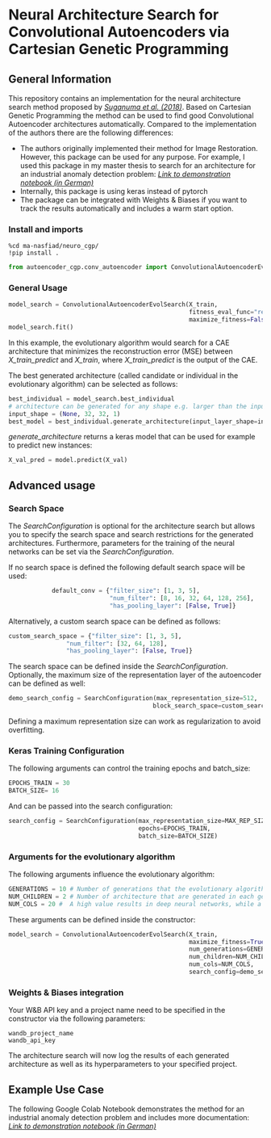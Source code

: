 # Neural Architecture Search for Convolutional Autoencoders via Cartesian Genetic Programming
## General Information

This repository contains an implementation for the neural architecture search method proposed by <cite>[Suganuma et al. (2018)][1]</cite>. Based on Cartesian Genetic Programming the method can be used to find good Convolutional Autoencoder architectures automatically. Compared to the implementation of the authors there are the following differences:
- The authors originally implemented their method for Image Restoration. However, this package can be used for any purpose. For example, I used this package in my master thesis to search for an architecture for an industrial anomaly detection problem: <cite>[Link to demonstration notebook (in German)][2] </cite>
- Internally, this package is using keras instead of pytorch
- The package can be integrated with Weights & Biases if you want to track the results automatically and includes a warm start option.

### Install and imports

```
%cd ma-nasfiad/neuro_cgp/
!pip install .
```

```python
from autoencoder_cgp.conv_autoencoder import ConvolutionalAutoencoderEvolSearch
```
### General Usage

```python
model_search = ConvolutionalAutoencoderEvolSearch(X_train, 
                                                  fitness_eval_func="reconstruction_loss",
                                                  maximize_fitness=False) # minimize reconstruction_loss
model_search.fit()
```

In this example, the evolutionary algorithm would search for a CAE architecture that minimizes the reconstruction error (MSE) between *X_train_predict* and *X_train*, where *X_train_predict* is the output of the CAE.


The best generated architecture (called candidate or individual in the evolutionary algorithm) can be selected as follows:

```python
best_individual = model_search.best_individual
# architecture can be generated for any shape e.g. larger than the input_shape used in the search phase.
input_shape = (None, 32, 32, 1)
best_model = best_individual.generate_architecture(input_layer_shape=input_shape)
```
*generate_architecture* returns a keras model that can be used for example to predict new instances:

```python
X_val_pred = model.predict(X_val)
```

## Advanced usage
### Search Space

The *SearchConfiguration* is optional for the architecture search but allows you to specify the search space and search restrictions for the generated architectures. Furthermore, parameters for the training of the neural networks can be set via the *SearchConfiguration*.

If no search space is defined the following default search space will be used:

```python
            default_conv = {"filter_size": [1, 3, 5],
                            "num_filter": [8, 16, 32, 64, 128, 256],
                            "has_pooling_layer": [False, True]}
```

Alternatively, a custom search space can be defined as follows:

```python
custom_search_space = {"filter_size": [1, 3, 5],
                "num_filter": [32, 64, 128],
                "has_pooling_layer": [False, True]}
```
The search space can be defined inside the *SearchConfiguration*. Optionally, the maximum size of the representation layer of the autoencoder can be defined as well:

```python
demo_search_config = SearchConfiguration(max_representation_size=512,
                                        block_search_space=custom_search_space)
```
Defining a maximum representation size can work as regularization to avoid overfitting.
### Keras Training Configuration

The following arguments can control the training epochs and batch_size:
```python
EPOCHS_TRAIN = 30
BATCH_SIZE= 16
```
And can be passed into the search configuration:

```python
search_config = SearchConfiguration(max_representation_size=MAX_REP_SIZE,
                                    epochs=EPOCHS_TRAIN,
                                    batch_size=BATCH_SIZE)
```

### Arguments for the evolutionary algorithm

The following arguments influence the evolutionary algorithm:
```python
GENERATIONS = 10 # Number of generations that the evolutionary algorithm is executed.
NUM_CHILDREN = 2 # Number of architecture that are generated in each generation.
NUM_COLS = 20 #  A high value results in deep neural networks, while a low value leads more often to architectures with low depth.
```

These arguments can be defined inside the constructor:

```python
model_search = ConvolutionalAutoencoderEvolSearch(X_train, 
                                                  maximize_fitness=True,
                                                  num_generations=GENERATIONS,
                                                  num_children=NUM_CHILDREN,
                                                  num_cols=NUM_COLS,
                                                  search_config=demo_search_config)
```
### Weights & Biases integration
Your W&B API key and a project name need to be specified in the constructor via the following parameters:
```
wandb_project_name
wandb_api_key
```
The architecture search will now log the results of each generated architecture as well as its hyperparameters to your specified project.

## Example Use Case

The following Google Colab Notebook demonstrates the method for an industrial anomaly detection problem and includes more documentation:
<cite>[Link to demonstration notebook (in German)][2] </cite>


[1]: https://arxiv.org/pdf/1803.00370.pdf
[2]: https://colab.research.google.com/drive/1FeoEgn9Fgav_M6dKMIRHUqJihySL050d?usp=sharing
